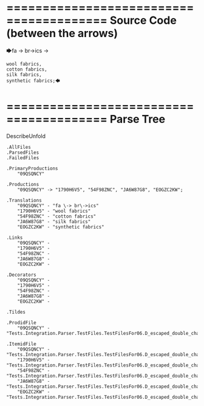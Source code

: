 ========================================
Source Code (between the arrows)
========================================

🡆fa \-> br\->ics ->

    wool fabrics,
    cotton fabrics,
    silk fabrics,
    synthetic fabrics;🡄

========================================
Parse Tree
========================================
DescribeUnfold

    .AllFiles
    .ParsedFiles
    .FailedFiles

    .PrimaryProductions
        "09QSQNCY" 

    .Productions
        "09QSQNCY" -> "1790H6V5", "54F98ZNC", "JA6W87G8", "EOGZC2KW";

    .Translations
        "09QSQNCY" - "fa \-> br\->ics"
        "1790H6V5" - "wool fabrics"
        "54F98ZNC" - "cotton fabrics"
        "JA6W87G8" - "silk fabrics"
        "EOGZC2KW" - "synthetic fabrics"

    .Links
        "09QSQNCY" - 
        "1790H6V5" - 
        "54F98ZNC" - 
        "JA6W87G8" - 
        "EOGZC2KW" - 

    .Decorators
        "09QSQNCY" - 
        "1790H6V5" - 
        "54F98ZNC" - 
        "JA6W87G8" - 
        "EOGZC2KW" - 

    .Tildes

    .ProdidFile
        "09QSQNCY" - "Tests.Integration.Parser.TestFiles.TestFilesFor06.D_escaped_double_characters1.ds"

    .ItemidFile
        "09QSQNCY" - "Tests.Integration.Parser.TestFiles.TestFilesFor06.D_escaped_double_characters1.ds"
        "1790H6V5" - "Tests.Integration.Parser.TestFiles.TestFilesFor06.D_escaped_double_characters1.ds"
        "54F98ZNC" - "Tests.Integration.Parser.TestFiles.TestFilesFor06.D_escaped_double_characters1.ds"
        "JA6W87G8" - "Tests.Integration.Parser.TestFiles.TestFilesFor06.D_escaped_double_characters1.ds"
        "EOGZC2KW" - "Tests.Integration.Parser.TestFiles.TestFilesFor06.D_escaped_double_characters1.ds"

